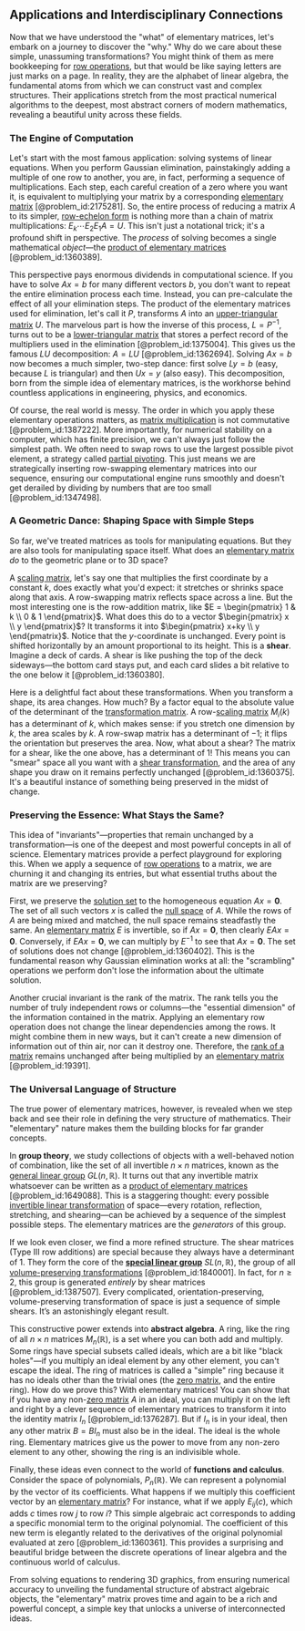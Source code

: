 ## Applications and Interdisciplinary Connections

Now that we have understood the "what" of elementary matrices, let's embark on a journey to discover the "why." Why do we care about these simple, unassuming transformations? You might think of them as mere bookkeeping for [row operations](@article_id:149271), but that would be like saying letters are just marks on a page. In reality, they are the alphabet of linear algebra, the fundamental atoms from which we can construct vast and complex structures. Their applications stretch from the most practical numerical algorithms to the deepest, most abstract corners of modern mathematics, revealing a beautiful unity across these fields.

### The Engine of Computation

Let's start with the most famous application: solving systems of linear equations. When you perform Gaussian elimination, painstakingly adding a multiple of one row to another, you are, in fact, performing a sequence of multiplications. Each step, each careful creation of a zero where you want it, is equivalent to multiplying your matrix by a corresponding [elementary matrix](@article_id:635323) [@problem_id:2175281]. So, the entire process of reducing a matrix $A$ to its simpler, [row-echelon form](@article_id:199492) is nothing more than a chain of matrix multiplications: $E_k \cdots E_2 E_1 A = U$. This isn't just a notational trick; it's a profound shift in perspective. The *process* of solving becomes a single mathematical *object*—the [product of elementary matrices](@article_id:154638) [@problem_id:1360389].

This perspective pays enormous dividends in computational science. If you have to solve $Ax=b$ for many different vectors $b$, you don't want to repeat the entire elimination process each time. Instead, you can pre-calculate the effect of all your elimination steps. The product of the elementary matrices used for elimination, let's call it $P$, transforms $A$ into an [upper-triangular matrix](@article_id:150437) $U$. The marvelous part is how the inverse of this process, $L=P^{-1}$, turns out to be a [lower-triangular matrix](@article_id:633760) that stores a perfect record of the multipliers used in the elimination [@problem_id:1375004]. This gives us the famous $LU$ decomposition: $A=LU$ [@problem_id:1362694]. Solving $Ax=b$ now becomes a much simpler, two-step dance: first solve $Ly=b$ (easy, because $L$ is triangular) and then $Ux=y$ (also easy). This decomposition, born from the simple idea of elementary matrices, is the workhorse behind countless applications in engineering, physics, and economics.

Of course, the real world is messy. The order in which you apply these elementary operations matters, as [matrix multiplication](@article_id:155541) is not commutative [@problem_id:1387222]. More importantly, for numerical stability on a computer, which has finite precision, we can't always just follow the simplest path. We often need to swap rows to use the largest possible pivot element, a strategy called [partial pivoting](@article_id:137902). This just means we are strategically inserting row-swapping elementary matrices into our sequence, ensuring our computational engine runs smoothly and doesn't get derailed by dividing by numbers that are too small [@problem_id:1347498].

### A Geometric Dance: Shaping Space with Simple Steps

So far, we've treated matrices as tools for manipulating equations. But they are also tools for manipulating space itself. What does an [elementary matrix](@article_id:635323) *do* to the geometric plane or to 3D space?

A [scaling matrix](@article_id:187856), let's say one that multiplies the first coordinate by a constant $k$, does exactly what you'd expect: it stretches or shrinks space along that axis. A row-swapping matrix reflects space across a line. But the most interesting one is the row-addition matrix, like $E = \begin{pmatrix} 1 & k \\ 0 & 1 \end{pmatrix}$. What does this do to a vector $\begin{pmatrix} x \\ y \end{pmatrix}$? It transforms it into $\begin{pmatrix} x+ky \\ y \end{pmatrix}$. Notice that the $y$-coordinate is unchanged. Every point is shifted horizontally by an amount proportional to its height. This is a **shear**. Imagine a deck of cards. A shear is like pushing the top of the deck sideways—the bottom card stays put, and each card slides a bit relative to the one below it [@problem_id:1360380].

Here is a delightful fact about these transformations. When you transform a shape, its area changes. How much? By a factor equal to the absolute value of the determinant of the [transformation matrix](@article_id:151122). A row-[scaling matrix](@article_id:187856) $M_i(k)$ has a determinant of $k$, which makes sense: if you stretch one dimension by $k$, the area scales by $k$. A row-swap matrix has a determinant of $-1$; it flips the orientation but preserves the area. Now, what about a shear? The matrix for a shear, like the one above, has a determinant of 1! This means you can "smear" space all you want with a [shear transformation](@article_id:150778), and the area of any shape you draw on it remains perfectly unchanged [@problem_id:1360375]. It's a beautiful instance of something being preserved in the midst of change.

### Preserving the Essence: What Stays the Same?

This idea of "invariants"—properties that remain unchanged by a transformation—is one of the deepest and most powerful concepts in all of science. Elementary matrices provide a perfect playground for exploring this. When we apply a sequence of [row operations](@article_id:149271) to a matrix, we are churning it and changing its entries, but what essential truths about the matrix are we preserving?

First, we preserve the [solution set](@article_id:153832) to the homogeneous equation $Ax = \mathbf{0}$. The set of all such vectors $x$ is called the [null space](@article_id:150982) of $A$. While the rows of $A$ are being mixed and matched, the null space remains steadfastly the same. An [elementary matrix](@article_id:635323) $E$ is invertible, so if $Ax = \mathbf{0}$, then clearly $EAx = \mathbf{0}$. Conversely, if $EAx=\mathbf{0}$, we can multiply by $E^{-1}$ to see that $Ax=\mathbf{0}$. The set of solutions does not change [@problem_id:1360402]. This is the fundamental reason why Gaussian elimination works at all: the "scrambling" operations we perform don't lose the information about the ultimate solution.

Another crucial invariant is the rank of the matrix. The rank tells you the number of truly independent rows or columns—the "essential dimension" of the information contained in the matrix. Applying an elementary row operation does not change the linear dependencies among the rows. It might combine them in new ways, but it can't create a new dimension of information out of thin air, nor can it destroy one. Therefore, the [rank of a matrix](@article_id:155013) remains unchanged after being multiplied by an [elementary matrix](@article_id:635323) [@problem_id:19391].

### The Universal Language of Structure

The true power of elementary matrices, however, is revealed when we step back and see their role in defining the very structure of mathematics. Their "elementary" nature makes them the building blocks for far grander concepts.

In **group theory**, we study collections of objects with a well-behaved notion of combination, like the set of all invertible $n \times n$ matrices, known as the [general linear group](@article_id:140781) $GL(n, \mathbb{R})$. It turns out that any invertible matrix whatsoever can be written as a [product of elementary matrices](@article_id:154638) [@problem_id:1649088]. This is a staggering thought: every possible [invertible linear transformation](@article_id:149421) of space—every rotation, reflection, stretching, and shearing—can be achieved by a sequence of the simplest possible steps. The elementary matrices are the *generators* of this group.

If we look even closer, we find a more refined structure. The shear matrices (Type III row additions) are special because they always have a determinant of 1. They form the core of the **[special linear group](@article_id:139044)** $SL(n, \mathbb{R})$, the group of all [volume-preserving transformations](@article_id:153654) [@problem_id:1840001]. In fact, for $n \ge 2$, this group is generated *entirely* by shear matrices [@problem_id:1387507]. Every complicated, orientation-preserving, volume-preserving transformation of space is just a sequence of simple shears. It’s an astonishingly elegant result.

This constructive power extends into **abstract algebra**. A ring, like the ring of all $n \times n$ matrices $M_n(\mathbb{R})$, is a set where you can both add and multiply. Some rings have special subsets called ideals, which are a bit like "black holes"—if you multiply an ideal element by any other element, you can't escape the ideal. The ring of matrices is called a "simple" ring because it has no ideals other than the trivial ones (the [zero matrix](@article_id:155342), and the entire ring). How do we prove this? With elementary matrices! You can show that if you have any non-[zero matrix](@article_id:155342) $A$ in an ideal, you can multiply it on the left and right by a clever sequence of elementary matrices to transform it into the identity matrix $I_n$ [@problem_id:1376287]. But if $I_n$ is in your ideal, then any other matrix $B = B I_n$ must also be in the ideal. The ideal is the whole ring. Elementary matrices give us the power to move from any non-zero element to any other, showing the ring is an indivisible whole.

Finally, these ideas even connect to the world of **functions and calculus**. Consider the space of polynomials, $P_n(\mathbb{R})$. We can represent a polynomial by the vector of its coefficients. What happens if we multiply this coefficient vector by an [elementary matrix](@article_id:635323)? For instance, what if we apply $E_{ij}(c)$, which adds $c$ times row $j$ to row $i$? This simple algebraic act corresponds to adding a specific monomial term to the original polynomial. The coefficient of this new term is elegantly related to the derivatives of the original polynomial evaluated at zero [@problem_id:1360361]. This provides a surprising and beautiful bridge between the discrete operations of linear algebra and the continuous world of calculus.

From solving equations to rendering 3D graphics, from ensuring numerical accuracy to unveiling the fundamental structure of abstract algebraic objects, the "elementary" matrix proves time and again to be a rich and powerful concept, a simple key that unlocks a universe of interconnected ideas.